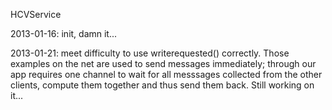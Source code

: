 HCVService

2013-01-16: init, damn it...

2013-01-21: meet difficulty to use writerequested() correctly. 
Those examples on the net are used to send messages immediately; through our 
app requires one channel to wait for all messsages collected from the other
 clients, compute them together and thus send them back.
Still working on it...



